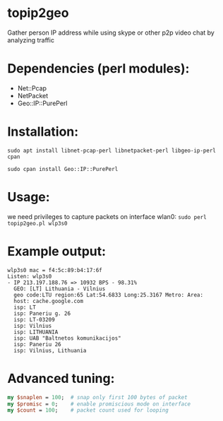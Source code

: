# topip2geo
Gather person IP address while using skype or other p2p video chat by analyzing traffic

# Dependencies (perl modules):
* Net::Pcap
* NetPacket
* Geo::IP::PurePerl

# Installation:
`sudo apt install libnet-pcap-perl libnetpacket-perl libgeo-ip-perl cpan`

`sudo cpan install Geo::IP::PurePerl`

# Usage:
we need privileges to capture packets on interface wlan0:
`sudo perl topip2geo.pl wlp3s0`

# Example output:
```$ sudo perl topip2geo.pl wlp3s0
wlp3s0 mac = f4:5c:89:b4:17:6f
Listen: wlp3s0
- IP 213.197.188.76 => 10932 BPS - 98.31%
  GEO: [LT] Lithuania - Vilnius
  geo code:LTU region:65 Lat:54.6833 Long:25.3167 Metro: Area:
  host: cache.google.com
  isp: LT
  isp: Paneriu g. 26
  isp: LT-03209
  isp: Vilnius
  isp: LITHUANIA
  isp: UAB "Baltnetos komunikacijos"
  isp: Paneriu 26
  isp: Vilnius, Lithuania
```

# Advanced tuning:
```perl
my $snaplen = 100;  # snap only first 100 bytes of packet
my $promisc = 0;    # enable promiscious mode on interface
my $count = 100;    # packet count used for looping
```
